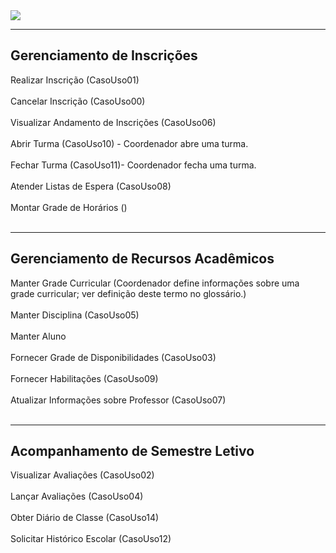 <img src='http://sca-oo.googlecode.com/files/SCA - Diagrama de Casos de Uso (Figura_04_11).jpg'>

<hr />
<h2>Gerenciamento de Inscrições</h2>

 Realizar Inscrição (CasoUso01)<br>
<br>
 Cancelar Inscrição (CasoUso00)<br>
<br>
 Visualizar Andamento de Inscrições (CasoUso06)<br>
<br>
 Abrir Turma (CasoUso10) - Coordenador abre uma turma.<br>
<br>
 Fechar Turma (CasoUso11)- Coordenador fecha uma turma.<br>
<br>
 Atender Listas de Espera (CasoUso08)<br>
<br>
 Montar Grade de Horários ()<br>
<br>
<hr />
<h2>Gerenciamento de Recursos Acadêmicos</h2>

 Manter Grade Curricular (Coordenador define informações sobre uma grade curricular; ver definição deste termo no glossário.)<br>
<br>
 Manter Disciplina (CasoUso05)<br>
<br>
 Manter Aluno<br>
<br>
 Fornecer Grade de Disponibilidades (CasoUso03)<br>
<br>
 Fornecer Habilitações (CasoUso09)<br>
<br>
 Atualizar Informações sobre Professor (CasoUso07)<br>
<br>
<hr />
<h2>Acompanhamento de Semestre Letivo</h2>

 Visualizar Avaliações (CasoUso02)<br>
<br>
 Lançar Avaliações (CasoUso04)<br>
<br>
 Obter Diário de Classe (CasoUso14)<br>
<br>
 Solicitar Histórico Escolar (CasoUso12)